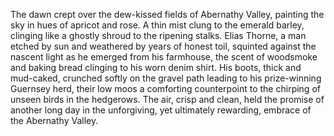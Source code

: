 The dawn crept over the dew-kissed fields of Abernathy Valley, painting the sky in hues of apricot and rose.  A thin mist clung to the emerald barley, clinging like a ghostly shroud to the ripening stalks.  Elias Thorne, a man etched by sun and weathered by years of honest toil, squinted against the nascent light as he emerged from his farmhouse, the scent of woodsmoke and baking bread clinging to his worn denim shirt.  His boots, thick and mud-caked, crunched softly on the gravel path leading to his prize-winning Guernsey herd, their low moos a comforting counterpoint to the chirping of unseen birds in the hedgerows.  The air, crisp and clean, held the promise of another long day in the unforgiving, yet ultimately rewarding, embrace of the Abernathy Valley.
